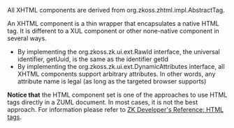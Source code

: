 All XHTML components are derived from
<javadoc>org.zkoss.zhtml.impl.AbstractTag</javadoc>.

An XHTML component is a thin wrapper that encapsulates a native HTML
tag. It is different to a XUL component or other none-native component
in several ways.

- By implementing the
  <javadoc type="interface">org.zkoss.zk.ui.ext.RawId</javadoc>
  interface, the universal identifier, <mp>getUuid</mp>, is the same as
  the identifier <mp>getId</mp>
- By implementing the
  <javadoc type="interface">org.zkoss.zk.ui.ext.DynamicAttributes</javadoc>
  interface, all XHTML components support arbitrary attributes. In other
  words, any attribute name is legal (as long as the targeted browser
  supports)

**Notice that** the HTML component set is one of the approaches to use
HTML tags directly in a ZUML document. In most cases, it is not the best
approach. For information please refer to [ZK Developer's Reference:
HTML tags](ZK_Developer's_Reference/UI_Patterns/HTML_Tags).
